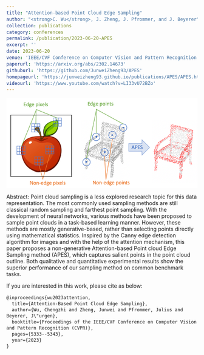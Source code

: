 ```yaml
---
title: "Attention-based Point Cloud Edge Sampling"
author: "<strong>C. Wu</strong>, J. Zheng, J. Pfrommer, and J. Beyerer"
collection: publications
category: conferences
permalink: /publication/2023-06-20-APES
excerpt: ''
date: 2023-06-20
venue: 'IEEE/CVF Conference on Computer Vision and Pattern Recognition (CVPR)'
paperurl: 'https://arxiv.org/abs/2302.14673'
githuburl: 'https://github.com/JunweiZheng93/APES'
homepageurl: 'https://junweizheng93.github.io/publications/APES/APES.html'
videourl: 'https://www.youtube.com/watch?v=LI33vU72BZo'
---
```


<img src="../images/teasers/teaser_APES.png" alt="teaser_APES" style="display: block; margin: auto;">

Abstract: Point cloud sampling is a less explored research topic for this data representation. The most commonly used sampling methods are still classical random sampling and farthest point sampling. With the development of neural networks, various methods have been proposed to sample point clouds in a task-based learning manner. However, these methods are mostly generative-based, rather than selecting points directly using mathematical statistics. Inspired by the Canny edge detection algorithm for images and with the help of the attention mechanism, this paper proposes a non-generative Attention-based Point cloud Edge Sampling method (APES), which captures salient points in the point cloud outline. Both qualitative and quantitative experimental results show the superior performance of our sampling method on common benchmark tasks.


If you are interested in this work, please cite as below:

```text
@inproceedings{wu2023attention,
  title={Attention-Based Point Cloud Edge Sampling},
  author={Wu, Chengzhi and Zheng, Junwei and Pfrommer, Julius and Beyerer, J\"urgen},
  booktitle={Proceedings of the IEEE/CVF Conference on Computer Vision and Pattern Recognition (CVPR)},
  pages={5333--5343},
  year={2023}
}
```
